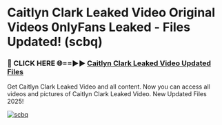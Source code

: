 # Caitlyn Clark Leaked Video Original Videos 0nlyFans Leaked - Files Updated! (scbq)

<h3>🔴 CLICK HERE 🌐==►► <a href="https://tinyurl.com/2wckxsce" rel="nofollow">Caitlyn Clark Leaked Video Updated Files</a></h3>

Get Caitlyn Clark Leaked Video and all content. Now you can access all videos and pictures of Caitlyn Clark Leaked Video. New Updated Files 2025!

[![scbq](https://i.imgur.com/AFduVYN.gif)](https://tinyurl.com/2wckxsce)
